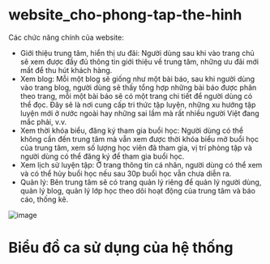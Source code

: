 # website_cho-phong-tap-the-hinh
Các chức năng chính của website:
- Giới thiệu trung tâm, hiển thị ưu đãi: Người dùng sau khi vào trang chủ sẽ xem được đầy đủ thông tin giới thiệu về trung tâm, những ưu đãi mới mất để thu hút khách hàng.
- Xem blog: Mỗi một blog sẽ giống như một bài báo, sau khi người dùng vào trang blog, người dùng sẽ thấy tổng hợp những bài báo được phân theo trang, mỗi một bài báo sẽ có một trang chi tiết để người dùng có thể đọc. Đây sẽ là nơi cung cấp tri thức tập luyện, những xu hướng tập luyện mới ở nước ngoài hay những sai lầm mà rất nhiều người Việt đang mắc phải, v.v.
- Xem thời khóa biểu, đăng ký tham gia buổi học: Người dùng có thể không cần đến trung tâm mà vẫn xem được thời khóa biểu mở buổi học của trung tâm, xem số lượng học viên đã tham gia, vị trí phòng tập và người dùng có thể đăng ký để tham gia buổi học.
- Xem lịch sử luyện tập: Ở trang thông tin cá nhân, người dùng có thể xem và có thể hủy buổi học nếu sau 30p buổi học vẫn chưa diễn ra.
- Quản lý: Bên trung tâm sẽ có trang quản lý riêng để quản lý người dùng, quản lý blog, quản lý lớp học theo dõi hoạt động của trung tâm và báo cáo, thống kê.

![image](https://github.com/nhuhoacn/web_ho-tro-tap-gym/assets/108846833/a16415bb-331f-4713-b7ef-08c0353f8a2d)
# Biểu đồ ca sử dụng của hệ thống
